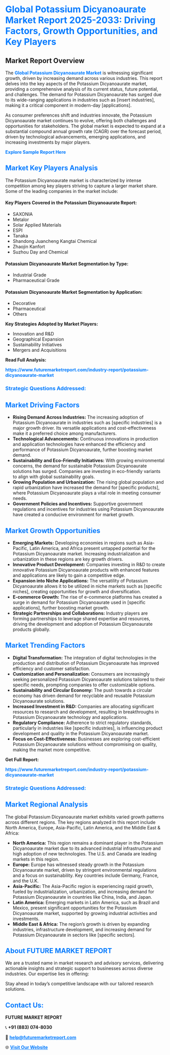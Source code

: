 <h1 style="color: #007BFF;">Global Potassium Dicyanoaurate Market Report 2025-2033: Driving Factors, Growth Opportunities, and Key Players</h1>

<section id="overview">
<h2>Market Report Overview</h2>
<p>The <a href="https://www.futuremarketreport.com/industry-report/potassium-dicyanoaurate-market" style="color: #007BFF; text-decoration: none;"><strong>Global Potassium Dicyanoaurate Market</strong></a> is witnessing significant growth, driven by increasing demand across various industries. This report delves into the key aspects of the Potassium Dicyanoaurate market, providing a comprehensive analysis of its current status, future potential, and challenges. The demand for Potassium Dicyanoaurate has surged due to its wide-ranging applications in industries such as [insert industries], making it a critical component in modern-day [applications].</p>
<p>As consumer preferences shift and industries innovate, the Potassium Dicyanoaurate market continues to evolve, offering both challenges and opportunities for stakeholders. The global market is expected to expand at a substantial compound annual growth rate (CAGR) over the forecast period, driven by technological advancements, emerging applications, and increasing investments by major players.</p>
</section>

<section id="overview">
<p><a href="https://www.futuremarketreport.com/request-sample/reportId=28983" style="color: #007BFF; text-decoration: none;"><strong>Explore Sample Report Here</strong></a></p>
</section>

<section id="key-players">
<h2 style="color: #007BFF;">Market Key Players Analysis</h2>
<p>The Potassium Dicyanoaurate market is characterized by intense competition among key players striving to capture a larger market share. Some of the leading companies in the market include:</p>
<h4>Key Players Covered in the Potassium Dicyanoaurate Report:</h4>
<ul><li>SAXONIA</li><li>Metalor</li><li>Solar Applied Materials</li><li>ESPI</li><li>Tanaka</li><li>Shandong Juancheng Kangtai Chemical</li><li>Zhaojin Kanfort</li><li>Suzhou Day and Chemical</li></ul>
<h4>Potassium Dicyanoaurate Market Segmentation by Type:</h4>
<ul><li>Industrial Grade</li><li>Pharmaceutical Grade</li></ul>

<h4>Potassium Dicyanoaurate Market Segmentation by Application:</h4>
<ul><li>Decorative</li><li>Pharmaceutical</li><li>Others</li></ul>
<p><strong>Key Strategies Adopted by Market Players:</strong></p>
<ul>
<li>Innovation and R&D</li>
<li>Geographical Expansion</li>
<li>Sustainability Initiatives</li>
<li>Mergers and Acquisitions</li>
</ul>
</section>

<section>
<p><strong>Read Full Analysis: </strong></p><a href="https://www.futuremarketreport.com/industry-report/potassium-dicyanoaurate-market" style="color: #007BFF; text-decoration: none;"><strong>https://www.futuremarketreport.com/industry-report/potassium-dicyanoaurate-market</strong></a>
<h3 style="color: #007BFF;">Strategic Questions Addressed:</h3>
</section>

<section id="driving-factors">
<h2 style="color: #007BFF;">Market Driving Factors</h2>
<ul>
<li><strong>Rising Demand Across Industries:</strong> The increasing adoption of Potassium Dicyanoaurate in industries such as [specific industries] is a major growth driver. Its versatile applications and cost-effectiveness make it a preferred choice among manufacturers.</li>
<li><strong>Technological Advancements:</strong> Continuous innovations in production and application technologies have enhanced the efficiency and performance of Potassium Dicyanoaurate, further boosting market demand.</li>
<li><strong>Sustainability and Eco-Friendly Initiatives:</strong> With growing environmental concerns, the demand for sustainable Potassium Dicyanoaurate solutions has surged. Companies are investing in eco-friendly variants to align with global sustainability goals.</li>
<li><strong>Growing Population and Urbanization:</strong> The rising global population and rapid urbanization have increased the demand for [specific products], where Potassium Dicyanoaurate plays a vital role in meeting consumer needs.</li>
<li><strong>Government Policies and Incentives:</strong> Supportive government regulations and incentives for industries using Potassium Dicyanoaurate have created a conducive environment for market growth.</li>
</ul>
</section>

<section id="growth-opportunities">
<h2 style="color: #007BFF;">Market Growth Opportunities</h2>
<ul>
<li><strong>Emerging Markets:</strong> Developing economies in regions such as Asia-Pacific, Latin America, and Africa present untapped potential for the Potassium Dicyanoaurate market. Increasing industrialization and urbanization in these regions are key growth drivers.</li>
<li><strong>Innovative Product Development:</strong> Companies investing in R&D to create innovative Potassium Dicyanoaurate products with enhanced features and applications are likely to gain a competitive edge.</li>
<li><strong>Expansion into Niche Applications:</strong> The versatility of Potassium Dicyanoaurate allows it to be utilized in niche markets such as [specific niches], creating opportunities for growth and diversification.</li>
<li><strong>E-commerce Growth:</strong> The rise of e-commerce platforms has created a surge in demand for Potassium Dicyanoaurate used in [specific applications], further boosting market growth.</li>
<li><strong>Strategic Partnerships and Collaborations:</strong> Industry players are forming partnerships to leverage shared expertise and resources, driving the development and adoption of Potassium Dicyanoaurate products globally.</li>
</ul>
</section>

<section id="trending-factors">
<h2 style="color: #007BFF;">Market Trending Factors</h2>
<ul>
<li><strong>Digital Transformation:</strong> The integration of digital technologies in the production and distribution of Potassium Dicyanoaurate has improved efficiency and customer satisfaction.</li>
<li><strong>Customization and Personalization:</strong> Consumers are increasingly seeking personalized Potassium Dicyanoaurate solutions tailored to their specific needs, prompting companies to offer customizable options.</li>
<li><strong>Sustainability and Circular Economy:</strong> The push towards a circular economy has driven demand for recyclable and reusable Potassium Dicyanoaurate solutions.</li>
<li><strong>Increased Investment in R&D:</strong> Companies are allocating significant resources to research and development, resulting in breakthroughs in Potassium Dicyanoaurate technology and applications.</li>
<li><strong>Regulatory Compliance:</strong> Adherence to strict regulatory standards, particularly in industries like [specific industries], is influencing product development and quality in the Potassium Dicyanoaurate market.</li>
<li><strong>Focus on Cost-Effectiveness:</strong> Businesses are exploring cost-efficient Potassium Dicyanoaurate solutions without compromising on quality, making the market more competitive.</li>
</ul>
</section>

<section>
<p><strong>Get Full Report: </strong></p><a href="https://www.futuremarketreport.com/industry-report/potassium-dicyanoaurate-market" style="color: #007BFF; text-decoration: none;"><strong>https://www.futuremarketreport.com/industry-report/potassium-dicyanoaurate-market</strong></a>
<h3 style="color: #007BFF;">Strategic Questions Addressed:</h3>
</section>


<section id="regional-analysis">
<h2 style="color: #007BFF;">Market Regional Analysis</h2>
<p>The global Potassium Dicyanoaurate market exhibits varied growth patterns across different regions. The key regions analyzed in this report include North America, Europe, Asia-Pacific, Latin America, and the Middle East & Africa:</p>
<ul>
<li><strong>North America:</strong> This region remains a dominant player in the Potassium Dicyanoaurate market due to its advanced industrial infrastructure and high adoption of new technologies. The U.S. and Canada are leading markets in this region.</li>
<li><strong>Europe:</strong> Europe has witnessed steady growth in the Potassium Dicyanoaurate market, driven by stringent environmental regulations and a focus on sustainability. Key countries include Germany, France, and the U.K.</li>
<li><strong>Asia-Pacific:</strong> The Asia-Pacific region is experiencing rapid growth, fueled by industrialization, urbanization, and increasing demand for Potassium Dicyanoaurate in countries like China, India, and Japan.</li>
<li><strong>Latin America:</strong> Emerging markets in Latin America, such as Brazil and Mexico, present significant opportunities for the Potassium Dicyanoaurate market, supported by growing industrial activities and investments.</li>
<li><strong>Middle East & Africa:</strong> The region’s growth is driven by expanding industries, infrastructure development, and increasing demand for Potassium Dicyanoaurate in sectors like [specific sectors].</li>
</ul>
</section>

<footer>
<h2 style="color: #007BFF;">About FUTURE MARKET REPORT</h2>
<p>We are a trusted name in market research and advisory services, delivering actionable insights and strategic support to businesses across diverse industries. Our expertise lies in offering:</p>

<p>Stay ahead in today’s competitive landscape with our tailored research solutions.</p>

<h2 style="color: #007BFF;">Contact Us:</h2>
<p><strong>FUTURE MARKET REPORT</strong></p>
<p>📞 <strong>+91 (883) 074-8030</strong></p>
<p>📧 <strong><a href="mailto:help@futuremarketreport.com" style="color: #007BFF;">help@futuremarketreport.com</a></strong></p>
<p>🌐 <strong><a href="https://www.futuremarketreport.com/" style="color: #007BFF;">Visit Our Website</a></strong></p>
</footer>